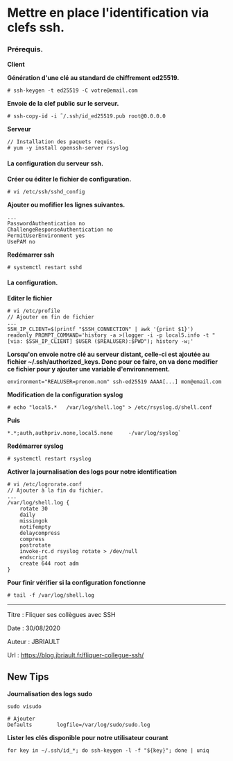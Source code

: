# Mettre en place l'identification via clefs ssh.

### Prérequis. 

**Client**

**Génération d'une clé au standard de chiffrement ed25519.**
````
# ssh-keygen -t ed25519 -C votre@email.com
````

**Envoie de la clef public sur le serveur.**
````
# ssh-copy-id -i ˜/.ssh/id_ed25519.pub root@0.0.0.0
````

**Serveur**
````
// Installation des paquets requis.
# yum -y install openssh-server rsyslog
````

#### La configuration du serveur ssh.

**Créer ou éditer le fichier de configuration.**
````
# vi /etc/ssh/sshd_config
````

**Ajouter ou mofifier les lignes suivantes.**

````
...
PasswordAuthentication no
ChallengeResponseAuthentication no
PermitUserEnvironment yes
UsePAM no
````

**Redémarrer ssh**
````
# systemctl restart sshd
````

#### La configuration.

**Editer le fichier**
````
# vi /etc/profile
// Ajouter en fin de fichier
...
SSH_IP_CLIENT=$(printf "$SSH_CONNECTION" | awk '{print $1}')
readonly PROMPT_COMMAND='history -a >(logger -i -p local5.info -t "[via: $SSH_IP_CLIENT] $USER ($REALUSER):$PWD"); history -w;'
````

**Lorsqu'on envoie notre clé au serveur distant, celle-ci est ajoutée au fichier ~/.ssh/authorized_keys. Donc pour ce faire, on va donc modifier ce fichier pour y ajouter une variable d'environnement.**
````
environment="REALUSER=prenom.nom" ssh-ed25519 AAAA[...] mon@email.com
````

**Modification  de la configuration syslog**
````
# echo "local5.*   /var/log/shell.log" > /etc/rsyslog.d/shell.conf
````

**Puis**
````
*.*;auth,authpriv.none,local5.none     -/var/log/syslog`
````

**Redémarrer syslog**
````
# systemctl restart rsyslog
````

**Activer la journalisation des logs pour notre identification**
````
# vi /etc/logrorate.conf
// Ajouter à la fin du fichier.
...
/var/log/shell.log {
    rotate 30
    daily
    missingok
    notifempty
    delaycompress
    compress
    postrotate
    invoke-rc.d rsyslog rotate > /dev/null
    endscript
    create 644 root adm
}
````

**Pour finir vérifier si la configuration fonctionne**
````
# tail -f /var/log/shell.log
````

---

Titre :  Fliquer ses collègues avec SSH

Date : 30/08/2020

Auteur : JBRIAULT

Url : https://blog.jbriault.fr/fliquer-collegue-ssh/

## New Tips

**Journalisation des logs sudo**
````
sudo visudo

# Ajouter
Defaults        logfile=/var/log/sudo/sudo.log
````

**Lister les clés disponible pour notre utilisateur courant**
````
for key in ~/.ssh/id_*; do ssh-keygen -l -f "${key}"; done | uniq
````